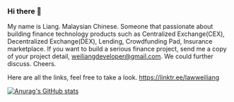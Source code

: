 ### Hi there 👋

My name is Liang. Malaysian Chinese.  Someone that passionate about building finance technology products such as Centralized Exchange(CEX), Decentralized Exchange(DEX), Lending, Crowdfunding Pad, Insurance marketplace. 
If you want to build a serious finance project, send me a copy of your project detail, weiliangdeveloper@gmail.com. We could further discuss.  Cheers.

Here are all the links, feel free to take a look.
https://linktr.ee/lawweiliang

[![Anurag's GitHub stats](https://github-readme-stats.vercel.app/api?username=lawweiliang)](https://github.com/anuraghazra/github-readme-stats)

<!--
**lawweiliang/lawweiliang** is a ✨ _special_ ✨ repository because its `README.md` (this file) appears on your GitHub profile.

Here are some ideas to get you started:

- 🔭 I’m currently working on ...
- 🌱 I’m currently learning ...
- 👯 I’m looking to collaborate on ...
- 🤔 I’m looking for help with ...
- 💬 Ask me about ...
- 📫 How to reach me: ...
- 😄 Pronouns: ...
- ⚡ Fun fact: ...
-->
